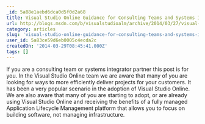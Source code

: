```yaml
---
_id: 5a88e1aebd6dca0d5f0d2a68
title: Visual Studio Online Guidance for Consulting Teams and Systems Integrators
url: http://blogs.msdn.com/b/visualstudioalm/archive/2014/03/27/visual-studio-online-guidance-for-consulting-teams-and-systems-integrators.aspx
category: articles
slug: 'visual-studio-online-guidance-for-consulting-teams-and-systems-integrators'
user_id: 5a83ce59d6eb0005c4ecda2c
createdOn: '2014-03-29T08:45:41.000Z'
tags: []
---
```


If you are a consulting team or systems integrator partner this post is for you. In the Visual Studio Online team we are aware that many of you are looking for ways to more efficiently deliver projects for your customers. It has been a very popular scenario in the adoption of Visual Studio Online. We are also aware that many of you are starting to adopt, or are already using Visual Studio Online and receiving the benefits of a fully managed Application Lifecycle Management platform that allows you to focus on building software, not managing infrastructure.
